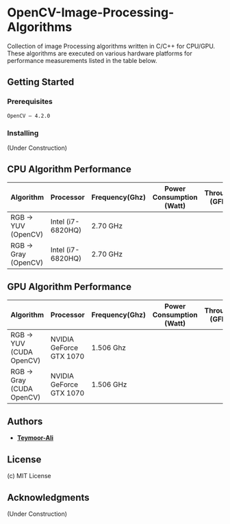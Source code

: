 # OpenCV-Image-Processing-Algorithms 

Collection of image Processing algorithms written in C/C++ for CPU/GPU. These algorithms are executed on various hardware platforms for performance measurements listed in the table below. 

## Getting Started

### Prerequisites

```
OpenCV – 4.2.0

```

### Installing
(Under Construction)

## CPU Algorithm Performance 
|Algorithm|Processor|Frequency(Ghz)|Power Consumption (Watt)|Throughput (GFlops)|
|-------------| ------------- | ------------- | ------------- | ------------- |
|RGB -> YUV (OpenCV)| Intel (i7-6820HQ)|  2.70 GHz ||
|RGB -> Gray (OpenCV)| Intel (i7-6820HQ)|  2.70 GHz ||
## GPU Algorithm Performance 
|Algorithm|Processor|Frequency(Ghz)|Power Consumption (Watt)|Throughput (GFlops)|
|-------------| ------------- | ------------- | ------------- | ------------- |
|RGB -> YUV (CUDA OpenCV)| NVIDIA GeForce GTX 1070| 1.506 Ghz ||
|RGB -> Gray (CUDA OpenCV)| NVIDIA GeForce GTX 1070| 1.506  GHz ||

## Authors

* **[Teymoor-Ali](https://github.com/Teymoor-Ali)** 

## License
(c) MIT License 

## Acknowledgments
(Under Construction)


